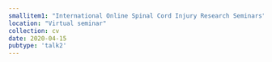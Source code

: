 ```yaml
---
smallitem1: "International Online Spinal Cord Injury Research Seminars"
location: "Virtual seminar"
collection: cv
date: 2020-04-15
pubtype: 'talk2'
---
```

